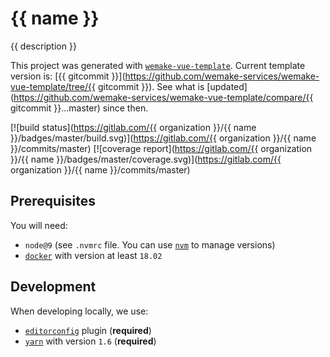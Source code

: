 # {{ name }}

{{ description }}

This project was generated with [`wemake-vue-template`](https://github.com/wemake-services/wemake-vue-template). Current template version is: [{{ gitcommit }}](https://github.com/wemake-services/wemake-vue-template/tree/{{ gitcommit }}). See what is [updated](https://github.com/wemake-services/wemake-vue-template/compare/{{ gitcommit }}...master) since then.

[![build status](https://gitlab.com/{{ organization }}/{{ name }}/badges/master/build.svg)](https://gitlab.com/{{ organization }}/{{ name }}/commits/master) [![coverage report](https://gitlab.com/{{ organization }}/{{ name }}/badges/master/coverage.svg)](https://gitlab.com/{{ organization }}/{{ name }}/commits/master)


## Prerequisites

You will need:

- `node@9` (see `.nvmrc` file. You can use [`nvm`](https://github.com/creationix/nvm) to manage versions)
- [`docker`](https://www.docker.com/community-edition) with version at least `18.02`


## Development

When developing locally, we use:

- [`editorconfig`](http://editorconfig.org/) plugin (**required**)
- [`yarn`](https://yarnpkg.com) with version `1.6` (**required**)
